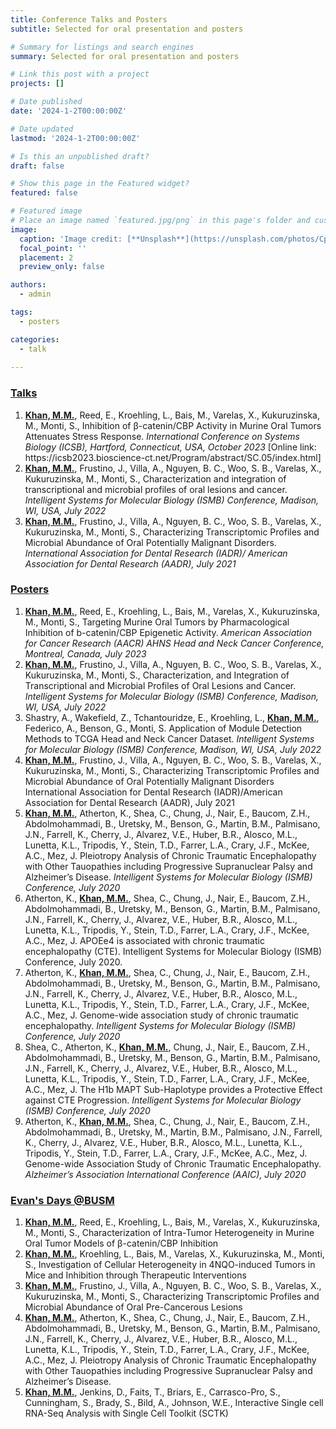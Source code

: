 ```yaml
---
title: Conference Talks and Posters
subtitle: Selected for oral presentation and posters

# Summary for listings and search engines
summary: Selected for oral presentation and posters

# Link this post with a project
projects: []

# Date published
date: '2024-1-2T00:00:00Z'

# Date updated
lastmod: '2024-1-2T00:00:00Z'

# Is this an unpublished draft?
draft: false

# Show this page in the Featured widget?
featured: false

# Featured image
# Place an image named `featured.jpg/png` in this page's folder and customize its options here.
image:
  caption: 'Image credit: [**Unsplash**](https://unsplash.com/photos/CpkOjOcXdUY)'
  focal_point: ''
  placement: 2
  preview_only: false

authors:
  - admin

tags:
  - posters

categories:
  - talk
    
---
```


<h3><u>Talks </u></h3>
<ol type="1">
  <li><b><u>Khan, M.M.</u></b>, Reed, E., Kroehling, L., Bais, M., Varelas, X., Kukuruzinska, M., Monti, S.,
Inhibition of β-catenin/CBP Activity in Murine Oral Tumors Attenuates Stress Response. <i>International Conference on Systems Biology (ICSB), Hartford, Connecticut, USA, October 2023</i>
[Online link: https://icsb2023.bioscience-ct.net/Program/abstract/SC.05/index.html]</li>
  <li> <b><u>Khan, M.M.</u></b>, Frustino, J., Villa, A., Nguyen, B. C., Woo, S. B., Varelas, X., Kukuruzinska, M., Monti, S., Characterization and integration of transcriptional and microbial profiles of oral lesions and cancer. <i>Intelligent Systems for Molecular Biology (ISMB) Conference, Madison, WI, USA, July 2022</i></li>
  <li><b><u>Khan, M.M.</u></b>, Frustino, J., Villa, A., Nguyen, B. C., Woo, S. B., Varelas, X., Kukuruzinska, M., Monti, S., Characterizing Transcriptomic Profiles and Microbial Abundance of Oral Potentially Malignant Disorders. <i>International Association for Dental Research (IADR)/ American Association for Dental Research (AADR), July 2021</i></li>
</ol>

<h3><u>Posters</u></h3>
<ol type="1">
  <li><b><u>Khan, M.M.</u></b>, Reed, E., Kroehling, L., Bais, M., Varelas, X., Kukuruzinska, M., Monti, S., Targeting Murine Oral Tumors by Pharmacological Inhibition of b-catenin/CBP Epigenetic Activity. <i>American Association for Cancer Research (AACR) AHNS Head and Neck Cancer Conference, Montreal, Canada, July 2023</i></li>
  <li><b><u>Khan, M.M.</u></b>, Frustino, J., Villa, A., Nguyen, B. C., Woo, S. B., Varelas, X., Kukuruzinska, M., Monti, S., Characterization, and Integration of Transcriptional and Microbial Profiles of Oral Lesions and Cancer. <i>Intelligent Systems for Molecular Biology (ISMB) Conference, Madison, WI, USA, July 2022</i></li>
  <li>Shastry, A., Wakefield, Z., Tchantouridze, E., Kroehling, L., <b><u>Khan, M.M.</u></b>, Federico, A., Benson, G., Monti, S. Application of Module Detection Methods to TCGA Head and Neck Cancer Dataset. <i>Intelligent Systems for Molecular Biology (ISMB) Conference, Madison, WI, USA, July 2022</i></li>
  <li><b><u>Khan, M.M.</u></b>, Frustino, J., Villa, A., Nguyen, B. C., Woo, S. B., Varelas, X., Kukuruzinska, M., Monti, S., Characterizing Transcriptomic Profiles and Microbial Abundance of Oral Potentially Malignant Disorders International Association for Dental Research (IADR)/American Association for Dental Research (AADR), July 2021</li>
  <li><b><u>Khan, M.M.</u></b>, Atherton, K., Shea, C., Chung, J., Nair, E., Baucom, Z.H., Abdolmohammadi, B., Uretsky, M., Benson, G., Martin, B.M., Palmisano, J.N., Farrell, K., Cherry, J., Alvarez, V.E., Huber, B.R., Alosco, M.L., Lunetta, K.L., Tripodis, Y., Stein, T.D., Farrer, L.A., Crary, J.F., McKee, A.C., Mez, J. Pleiotropy Analysis of Chronic Traumatic Encephalopathy with Other Tauopathies including Progressive Supranuclear Palsy and Alzheimer’s Disease. <i>Intelligent Systems for Molecular Biology (ISMB) Conference, July 2020</i></li>
  <li>Atherton, K., <b><u>Khan, M.M.</u></b>, Shea, C., Chung, J., Nair, E., Baucom, Z.H., Abdolmohammadi, B., Uretsky, M., Benson, G., Martin, B.M., Palmisano, J.N., Farrell, K., Cherry, J., Alvarez, V.E., Huber, B.R., Alosco, M.L., Lunetta, K.L., Tripodis, Y., Stein, T.D., Farrer, L.A., Crary, J.F., McKee, A.C., Mez, J. APOEe4 is associated with chronic traumatic encephalopathy (CTE). Intelligent Systems for Molecular Biology (ISMB) Conference, July 2020.</li>
  <li>Atherton, K., <b><u>Khan, M.M.</u></b>, Shea, C., Chung, J., Nair, E., Baucom, Z.H., Abdolmohammadi, B., Uretsky, M., Benson, G., Martin, B.M., Palmisano, J.N., Farrell, K., Cherry, J., Alvarez, V.E., Huber, B.R., Alosco, M.L., Lunetta, K.L., Tripodis, Y., Stein, T.D., Farrer, L.A., Crary, J.F., McKee, A.C., Mez, J. Genome-wide association study of chronic traumatic encephalopathy. <i>Intelligent Systems for Molecular Biology (ISMB) Conference, July 2020</i></li>
  <li>Shea, C., Atherton, K., <b><u>Khan, M.M.</u></b>, Chung, J., Nair, E., Baucom, Z.H., Abdolmohammadi, B., Uretsky, M., Benson, G., Martin, B.M., Palmisano, J.N., Farrell, K., Cherry, J., Alvarez, V.E., Huber, B.R., Alosco, M.L., Lunetta, K.L., Tripodis, Y., Stein, T.D., Farrer, L.A., Crary, J.F., McKee, A.C., Mez, J. The H1b MAPT Sub-Haplotype provides a Protective Effect against CTE Progression. <i>Intelligent Systems for Molecular Biology (ISMB) Conference, July 2020</i></li>
  <li>Atherton, K., <b><u>Khan, M.M.</u></b>, Shea, C., Chung, J., Nair, E., Baucom, Z.H., Abdolmohammadi, B., Uretsky, M., Martin, B.M., Palmisano, J.N., Farrell, K., Cherry, J., Alvarez, V.E., Huber, B.R., Alosco, M.L., Lunetta, K.L., Tripodis, Y., Stein, T.D., Farrer, L.A., Crary, J.F., McKee, A.C., Mez, J. Genome-wide Association Study of Chronic Traumatic Encephalopathy. <i>Alzheimer’s Association International Conference (AAIC), July 2020</i></li>
</ol>

<h3><u>Evan's Days @BUSM</u></h3>
<ol type="1">
  <li><b><u>Khan, M.M.</u></b>, Reed, E., Kroehling, L., Bais, M., Varelas, X., Kukuruzinska, M., Monti, S., Characterization of Intra-Tumor Heterogeneity in Murine Oral Tumor Models of β-catenin/CBP Inhibition</li>
  <li><b><u>Khan, M.M.</u></b>, Kroehling, L., Bais, M., Varelas, X., Kukuruzinska, M., Monti, S., Investigation of Cellular Heterogeneity in 4NQO-induced Tumors in Mice and Inhibition through Therapeutic Interventions</li>
  <li><b><u>Khan, M.M.</u></b>, Frustino, J., Villa, A., Nguyen, B. C., Woo, S. B., Varelas, X., Kukuruzinska, M., Monti, S., Characterizing Transcriptomic Profiles and Microbial Abundance of Oral Pre-Cancerous Lesions </li>
  <li><b><u>Khan, M.M.</u></b>, Atherton, K., Shea, C., Chung, J., Nair, E., Baucom, Z.H., Abdolmohammadi, B., Uretsky, M., Benson, G., Martin, B.M., Palmisano, J.N., Farrell, K., Cherry, J., Alvarez, V.E., Huber, B.R., Alosco, M.L., Lunetta, K.L., Tripodis, Y., Stein, T.D., Farrer, L.A., Crary, J.F., McKee, A.C., Mez, J. Pleiotropy Analysis of Chronic Traumatic Encephalopathy with Other Tauopathies including Progressive Supranuclear Palsy and Alzheimer’s Disease.</li>
  <li><b><u>Khan, M.M.</u></b>, Jenkins, D., Faits, T., Briars, E., Carrasco-Pro, S., Cunningham, S., Brady, S., Bild, A., Johnson, W.E., Interactive Single cell RNA-Seq Analysis with Single Cell Toolkit (SCTK)</li>
</ol>
